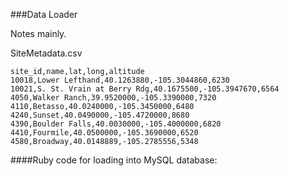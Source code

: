 
###Data Loader

Notes mainly.





SiteMetadata.csv

```
site_id,name,lat,long,altitude
10018,Lower Lefthand,40.1263880,-105.3044860,6230
10021,S. St. Vrain at Berry Rdg,40.1675500,-105.3947670,6564
4050,Walker Ranch,39.9520000,-105.3390000,7320
4110,Betasso,40.0240000,-105.3450000,6480
4240,Sunset,40.0490000,-105.4720000,8680
4390,Boulder Falls,40.0030000,-105.4000000,6820
4410,Fourmile,40.0500000,-105.3690000,6520
4580,Broadway,40.0148889,-105.2785556,5348
```


####Ruby code for loading into MySQL database:




